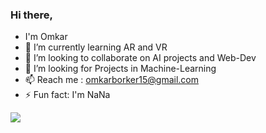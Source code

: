 ### Hi there, 
- I'm Omkar
- 🌱 I’m currently learning AR and VR
- 👯 I’m looking to collaborate on AI projects and Web-Dev
- 🤔 I’m looking for Projects in Machine-Learning
- 📫 Reach me : omkarborker15@gmail.com
- ⚡ Fun fact: I'm NaNa

![](https://github.com/OmkarBorker/OmkarBorker/blob/main/gif1.gif)
